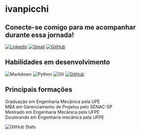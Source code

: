 # ivanpicchi

## Conecte-se comigo para me acompanhar durante essa jornada!

[![LinkedIn](https://img.shields.io/badge/LinkedIn-0077B5?style=for-the-badge&logo=linkedin&logoColor=white)](https://www.linkedin.com/in/ivan-picchi-b32146307/) [![Gmail](https://img.shields.io/badge/Gmail-333333?style=for-the-badge&logo=gmail&logoColor=red)](mailto:ivan.pickles@gmail.com) [![GitHub](https://img.shields.io/badge/GitHub-100000?style=for-the-badge&logo=github&logoColor=white)](https://github.com/ivanpicchi)

## Habilidades em desenvolvimento
![Markdown](https://img.shields.io/badge/Markdown-000?style=for-the-badge&logo=markdown) ![Python](https://img.shields.io/badge/python-3670A0?style=for-the-badge&logo=python&logoColor=ffdd54) ![Git](https://img.shields.io/badge/GIT-E44C30?style=for-the-badge&logo=git&logoColor=white) [![GitHub](https://img.shields.io/badge/GitHub-100000?style=for-the-badge&logo=github&logoColor=white)](https://github.com/SEUUSERNAME)

## Principais formações

Graduação em Engenharia Mecânica pela UPE \
MBA em Gerenciamento de Projetos pelo SENAC-SP \
Mestrado em Engenharia Mecânica pela UFPE \
Doutorando em Engenharia mecânica pela UFPE 

![GitHub Stats](https://github-readme-stats.vercel.app/api?username=ivanpicchi&theme=transparent&bg_color=000&border_color=30A3DC&show_icons=true&icon_color=30A3DC&title_color=E94D5F&text_color=FFF)